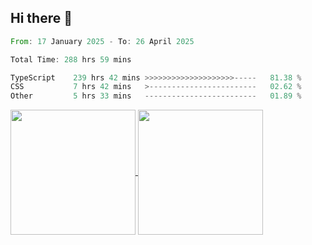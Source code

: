 ## Hi there 👋
<!--START_SECTION:waka-->

```rust
From: 17 January 2025 - To: 26 April 2025

Total Time: 288 hrs 59 mins

TypeScript    239 hrs 42 mins >>>>>>>>>>>>>>>>>>>>-----   81.38 %
CSS           7 hrs 42 mins   >------------------------   02.62 %
Other         5 hrs 33 mins   -------------------------   01.89 %
```

<!--END_SECTION:waka-->

<a href="https://github.com/anuraghazra/github-readme-stats">
  <img height=200 align="center" src="https://github-readme-stats.vercel.app/api/top-langs/?username=paulgeorge35&layout=donut&langs_count=5&theme=transparent" />
</a>
<a href="https://github.com/anuraghazra/convoychat">
  <img height=200 align="center" src="https://github-readme-stats.vercel.app/api?username=paulgeorge35&show_icons=true&show=prs_merged&theme=transparent&rank_icon=github" />
</a>
